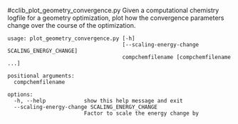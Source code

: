 #cclib_plot_geometry_convergence.py
Given a computational chemistry logfile for a geometry optimization, plot how the convergence parameters change over the course of the optimization.

```
usage: plot_geometry_convergence.py [-h]
                                    [--scaling-energy-change SCALING_ENERGY_CHANGE]
                                    compchemfilename [compchemfilename ...]

positional arguments:
  compchemfilename

options:
  -h, --help            show this help message and exit
  --scaling-energy-change SCALING_ENERGY_CHANGE
                        Factor to scale the energy change by
```
